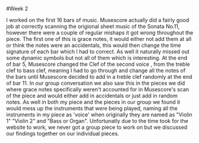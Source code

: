 #Week 2

I worked on the first 16 bars of music. Musescore actually did a fairly good job at correctly scanning the origional sheet music of the Sonata No.11, however there were a couple of regular mishaps it got wrong throughout the piece. The first one of this is grace notes, it would either not add them at all or think the notes were an accidentals, this would then change the time signature of each bar which I had to correct. As well it naturally missed out some dynamic symbols but not all of them which is interesting. At the end of bar 5, Musescore changed the Clef of the second voice , from the treble clef to bass clef, meaning I had to go through and change all the notes of the bars until Musescore decided to add in a treble clef randomly at the end of bar 11. In our group conversation we also saw this in the pieces we did where grace notes specifically weren't accounted for in Musescore's scan of the piece and would either add in accidentals or just add in random notes. As well in both my piece and the pieces in our group we found it would mess up the instruments that were being played, naming all the instruments in my piece as 'voice' when originally they are named as "Violin 1" "Violin 2" and "Bass or Organ". Unfortunatly due to the time took for the website to work, we never got a group piece to work on but we discussed our findings together on our individual pieces. 

